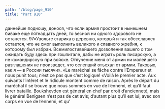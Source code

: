 ```yaml
---
path: "/blog/page_910"
title: "Part 910"
---
```


даннейше подношу, донося, что если армия простоит в нынешнем биваке еще пятнадцать дней, то весной ни одного здорового не останется.
97«Увольте старика в деревню, который и так обесславлен остается, что не смог выполнить великого и славного жребия, к которому был избран. Всемилостивейшего дозволения вашего о том ожидать буду здесь при гошпитале, дабы не играть роль писарскую, а не командирскую при войске. Отлучение меня от армии ни малейшего разглашения не произведет, что ослепший отъехал от армии. Таковых, как я — в России тысячи».
«Le maréchal se fâche contre l’Empereur et nous punit tous; n’est ce pas que c’est logique!
«Voilà le premier acte. Aux suivants l’intêret et le ridicule montent comme de raison. Après le départ du maréchal il se trouve que nous sommes en vue de l’ennemi, et qu’il faut livrer bataille. Boukshevden est général en chef par droit d’ancienneté, mais le général Benigsen n’est pas de cet avis; d’autant plus qu’il est lui, avec son corps en vue de l’ennemi, et qu’
